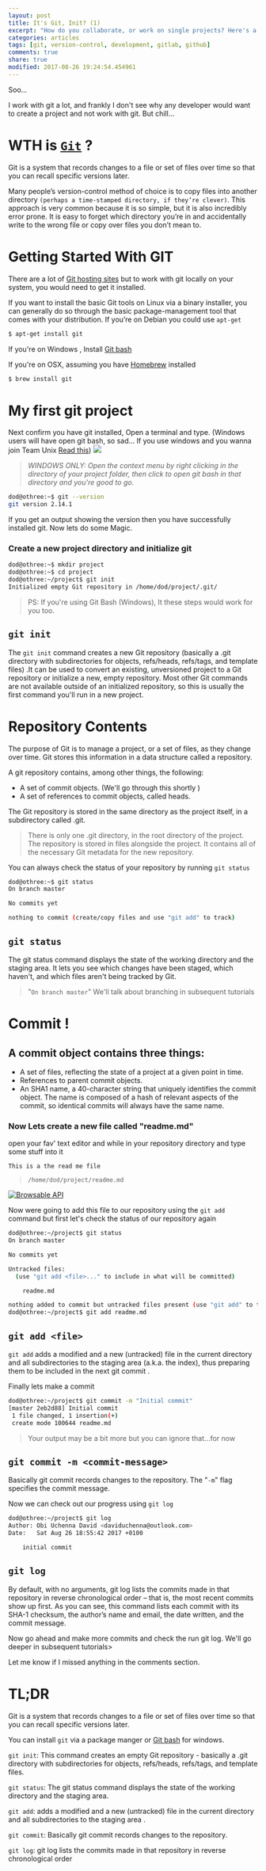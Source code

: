 ```yaml
---
layout: post
title: It's Git, Init? (1)
excerpt: "How do you collaborate, or work on single projects? Here's a guide to working efficiently with git"
categories: articles
tags: [git, version-control, development, gitlab, github]
comments: true
share: true
modified: 2017-08-26 19:24:54.454961
---
```


Soo...

I work with git a lot, and frankly I don't see why any developer would want to create a project and not work with git.
But chill...


# WTH is [`Git`](https://git-scm.com/book/en/v2/Getting-Started-Git-Basics) ?

Git is a system that records changes to a file or set of files over time so that you can recall specific versions later.

Many people’s version-control method of choice is to copy files into another directory `(perhaps a time-stamped directory, if they’re clever)`. This approach is very common because it is so simple, but it is also incredibly error prone. It is easy to forget which directory you’re in and accidentally write to the wrong file or copy over files you don’t mean to.

# Getting Started With GIT
There are a lot of [Git hosting sites](https://git.wiki.kernel.org/index.php/GitHosting) but to work with git locally on your system, you would need to get it installed. 

If you want to install the basic Git tools on Linux via a binary installer, you can generally do so through the basic package-management tool that comes with your distribution. If you’re on Debian you could use `apt-get`

```bash 
$ apt-get install git
```

If you're on Windows , Install [Git bash](https://git-for-windows.github.io/)

If you're on OSX, assuming you have [Homebrew](http://brew.sh/) installed

```bash
$ brew install git
```

# My first git project 
Next confirm you have git installed, Open a terminal and type. (Windows users will have open git bash, so sad... If you use windows and you wanna join Team Unix [Read this](https://www.google.com.ng/url?sa=t&rct=j&q=&esrc=s&source=web&cd=3&cad=rja&uact=8&ved=0ahUKEwiJ-vTqiOPVAhVX5mMKHUIhCZcQFgguMAI&url=https%3A%2F%2Fbuiltvisible.com%2Fthe-ubuntu-installation-guide%2F&usg=AFQjCNGlEkZ0WgLCaRSW5CFDa4fWFNm-lA))
<img src="https://media.licdn.com/mpr/mpr/AAEAAQAAAAAAAAgZAAAAJGVkNDUzNGI5LTMzYzAtNGEwZS04Mzk0LTI3NTc0NmU5NjU0Mg.png">

> *WINDOWS ONLY: Open the context menu by right clicking in the directory of your project folder, then click to open git bash in that directory and you're good to go.*

```bash
dod@othree:~$ git --version
git version 2.14.1
```
If you get an output showing the version then you have successfully installed git.
Now lets do some Magic.

### Create a new project directory and initialize git

```bash
dod@othree:~$ mkdir project
dod@othree:~$ cd project
dod@othree:~/project$ git init
Initialized empty Git repository in /home/dod/project/.git/ 
```

>PS: If you're using Git Bash (Windows), It these steps would work for you too.

## `git init`
The `git init` command creates a new Git repository (basically a .git directory with subdirectories for objects, refs/heads, refs/tags, and template files) .It can be used to convert an existing, unversioned project to a Git repository or initialize a new, empty repository.  Most other Git commands are not available outside of an initialized repository, so this is usually the first command you'll run in a new project.

# Repository Contents

The purpose of Git is to manage a project, or a set of files, as they change over time. Git stores this information in a data structure called a repository.

A git repository contains, among other things, the following:
 
- A set of commit objects. (We'll go through this shortly )
- A set of references to commit objects, called heads.

The Git repository is stored in the same directory as the project itself, in a subdirectory called .git.

>There is only one .git directory, in the root directory of the project. The repository is stored in files alongside the project. It contains all of the necessary Git metadata for the new repository. 

You can always check the status of your repository by running `git status`

```bash
dod@othree:~$ git status
On branch master

No commits yet

nothing to commit (create/copy files and use "git add" to track)
```
## `git status`
The git status command displays the state of the working directory and the staging area. It lets you see which changes have been staged, which haven't, and which files aren't being tracked by Git.

> "`On branch master`"  We'll talk about branching in subsequent tutorials

# Commit !
## A commit object contains three things:

- A set of files, reflecting the state of a project at a given point in time.
- References to parent commit objects.
- An SHA1 name, a 40-character string that uniquely identifies the commit object. The name is composed of a hash of relevant aspects of the commit, so identical commits will always have the same name.

### Now Lets create a new file called "readme.md"
open your fav' text editor and while in your repository directory and type some stuff into it  

```
This is a the read me file
```
>`/home/dod/project/readme.md` 

[![Browsable API]({{site.url}}/images/fileloc.png)]({{site.url}}/images/fileloc.png "Current Folder Structure")

Now were going to add this file to our repository using the `git add` command but first let's check the status of our repository again 
```bash 
dod@othree:~/project$ git status
On branch master

No commits yet

Untracked files:
  (use "git add <file>..." to include in what will be committed)

	readme.md

nothing added to commit but untracked files present (use "git add" to track)
dod@othree:~/project$ git add readme.md

```

## `git add <file>`
`git add`  adds a modified and a new (untracked) file in the current directory and all subdirectories to the staging area (a.k.a. the index), thus preparing them to be included in the next git commit .

Finally lets make a commit 
```bash
dod@othree:~/project$ git commit -m "Initial commit"
[master 2eb2d88] Initial commit
 1 file changed, 1 insertion(+)
 create mode 100644 readme.md 
```
>Your output may be a bit more but you can ignore that...for now

## `git commit -m <commit-message>`
Basically git commit records changes to the repository.
The "`-m`" flag specifies the commit message.

Now we can check out our progress using `git log`
```bash
dod@othree:~/project$ git log
Author: Obi Uchenna David <daviduchenna@outlook.com>
Date:   Sat Aug 26 18:55:42 2017 +0100

    initial commit

``` 

## `git log` 
By default, with no arguments, git log lists the commits made in that repository in reverse chronological order – that is, the most recent commits show up first. As you can see, this command lists each commit with its SHA-1 checksum, the author’s name and email, the date written, and the commit message.

Now go ahead and make more commits and check the run git log.
We'll go deeper in subsequent tutorials>

Let me know if I missed anything in the comments section.

# TL;DR
Git is a system that records changes to a file or set of files over time so that you can recall specific versions later.

You can install `git` via a package manger or [Git bash](https://git-for-windows.github.io/) for windows.

`git init`: This command creates an empty Git repository - basically a .git directory with subdirectories for objects, refs/heads, refs/tags, and template files. 

`git status`: The git status command displays the state of the working directory and the staging area.

`git add`: adds a modified and a new (untracked) file in the current directory and all subdirectories to the staging area .

`git commit`: Basically git commit records changes to the repository.

`git log`: git log lists the commits made in that repository in reverse chronological order 